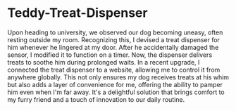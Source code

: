 # Teddy-Treat-Dispenser
Upon heading to university, we observed our dog becoming uneasy, often resting outside my room. Recognizing this, I devised a treat dispenser for him whenever he lingered at my door. After he accidentally damaged the sensor, I modified it to function on a timer. Now, the dispenser delivers treats to soothe him during prolonged waits. In a recent upgrade, I connected the treat dispenser to a website, allowing me to control it from anywhere globally. This not only ensures my dog receives treats at his whim but also adds a layer of convenience for me, offering the ability to pamper him even when I'm far away. It's a delightful solution that brings comfort to my furry friend and a touch of innovation to our daily routine.
